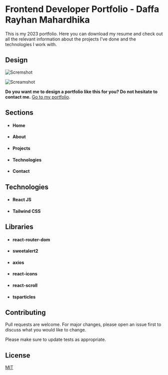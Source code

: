# Frontend Developer Portfolio - Daffa Rayhan Mahardhika

This is my 2023 portfolio. Here you can download my resume and check out all the relevant information about the projects I've done and the technologies I work with.

## Design

![Scremshot](https://imgur.com/oYVnpcK.png)

![Screamshot](https://imgur.com/Th9089F.png)

**Do you want me to design a portfolio like this for you? Do not hesitate to contact me.**
[Go to my portfolio](https://github.com/oscar91511/portfolio 'portfolio').

## Sections

- #### Home
- #### About
- #### Projects
- #### Technologies
- #### Contact

## Technologies

- #### React JS
- #### Tailwind CSS

## Libraries

- #### react-router-dom
- #### sweetalert2
- #### axios
- #### react-icons
- #### react-scroll
- #### tsparticles

## Contributing

Pull requests are welcome. For major changes, please open an issue first
to discuss what you would like to change.

Please make sure to update tests as appropriate.

## License

[MIT](https://choosealicense.com/licenses/mit/)
